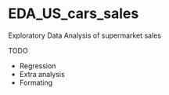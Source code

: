 # EDA_US_cars_sales
Exploratory Data Analysis of supermarket sales


TODO
- Regression
- Extra analysis 
- Formating
